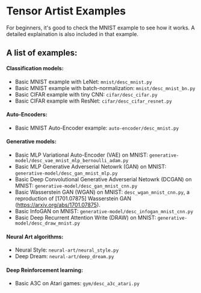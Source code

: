 # Tensor Artist Examples

For beginners, it's good to check the MNIST example to see how it works. A detailed explaination is also included in
that example.

## A list of examples:

#### Classification models:
+ Basic MNIST example with LeNet: `mnist/desc_mnist.py`
+ Basic MNIST example with batch-normalization: `mnist/desc_mnist_bn.py`
+ Basic CIFAR example with tiny CNN: `cifar/desc_cifar.py`
+ Basic CIFAR example with ResNet: `cifar/desc_cifar_resnet.py`

#### Auto-Encoders:
+ Basic MNIST Auto-Encoder example: `auto-encoder/desc_mnist.py`

#### Generative models:
+ Basic MLP Variational Auto-Encoder (VAE) on MNIST: `generative-model/desc_vae_mnist_mlp_bernoulli_adam.py`
+ Basic MLP Generative Adverserial Netowrk (GAN) on MNIST: `generative-model/desc_gan_mnist_mlp.py`
+ Basic Deep Convolutional Generative Adverserial Netowrk (DCGAN) on MNIST: `generative-model/desc_gan_mnist_cnn.py`
+ Basic Wasserstein GAN (WGAN) on MNIST: `desc_wgan_mnist_cnn.py`, a reproduction of [1701.07875] Wasserstein GAN (https://arxiv.org/abs/1701.07875).
+ Basic InfoGAN on MNIST: `generative-model/desc_infogan_mnist_cnn.py`
+ Basic Deep Recurrent Attention Write (DRAW) on MNIST: `generative-model/desc_draw_mnist.py`

#### Neural Art algorithms:
+ Neural Style: `neural-art/neural_style.py`
+ Deep Dream: `neural-art/deep_dream.py`

#### Deep Reinforcement learning:
+ Basic A3C on Atari games: `gym/desc_a3c_atari.py`
